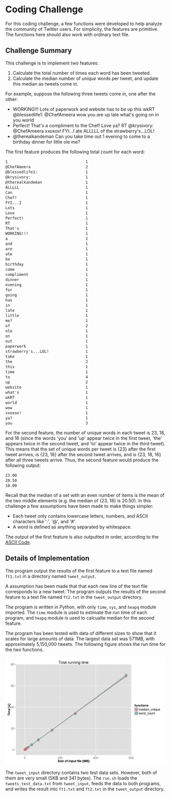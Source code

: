 Coding Challenge
===========================================================

For this coding challenge, a few functions were developed to help analyze the community of Twitter users.  For simplicity, the features are primitive. The functions here should also work with ordinary text file.

## Challenge Summary
This challenge is to implement two features:

1. Calculate the total number of times each word has been tweeted.
2. Calculate the median number of *unique* words per tweet, and update this median as tweets come in.

For example, suppose the following three tweets come in, one after the other:

- WORKING!!! Lots of paperwork and website has to be up this wkRT @blessedlife1: @ChefAmeera wow you are up late what's going on in you world
- Perfect! That's a compliment to the Chef! Love ya? RT @krysivory: @ChefAmeera xxoxox! FYI...I ate ALLLLL of the strawberry's...LOL!
- @therealkandeman Can you take time out 1 evening to come to a birthday dinner for little ole me?

The first feature produces the following total count for each word:

```
1                                  1
@ChefAmeera                        2
@blessedlife1:                     1
@krysivory:                        1
@therealkandeman                   1
ALLLLL                             1
Can                                1
Chef!                              1
FYI...I                            1
Lots                               1
Love                               1
Perfect!                           1
RT                                 1
That's                             1
WORKING!!!                         1
a                                  2
and                                1
are                                1
ate                                1
be                                 1
birthday                           1
come                               1
compliment                         1
dinner                             1
evening                            1
for                                1
going                              1
has                                1
in                                 1
late                               1
little                             1
me?                                1
of                                 2
ole                                1
on                                 1
out                                1
paperwork                          1
strawberry's...LOL!                1
take                               1
the                                2
this                               1
time                               1
to                                 4
up                                 2
website                            1
what's                             1
wkRT                               1
world                              1
wow                                1
xxoxox!                            1
ya?                                1
you                                3
```

For the second feature, the number of unique words in each tweet is 23, 18, and 16 (since the words 'you' and 'up' appear twice in the first tweet, 'the' appears twice in the second tweet, and 'to' appear twice in the third tweet).  This means that the set of unique words per tweet is {23} after the first tweet arrives, is {23, 18} after the second tweet arrives, and is {23, 18, 16} after all three tweets arrive.  Thus, the second feature would produce the following output:

```
23.00 
20.50 
18.00 
```

Recall that the median of a set with an even number of items is the mean of the two middle elements (e.g. the median of {23, 18} is 20.50). In this challenge a few assumptions have been made to make things simpler:
- Each tweet only contains lowercase letters, numbers, and ASCII characters like ':', '@', and '#'.
- A word is defined as anything separated by whitespace. 

The output of the first feature is also outputted in order, according to the [ASCII Code](http://www.ascii-code.com).   

## Details of Implementation

The program output the results of the first feature to a text file named `ft1.txt` in a directory named `tweet_output`.

A assumption has been made that that each new line of the text file corresponds to a new tweet. The program outputs the results of the second feature to a text file named `ft2.txt` in the `tweet_output` directory.

The program is written in Python, with only `time`, `sys`, and `heapq` module imported. The `time` module is used to estimate the run time of each program, and `heapq` module is used to calcualte median for the second feature.

The program has been tested with data of different sizes to show that it scales for large amounts of data. The largest data set was 571MB, with approximately 5,150,000 tweets. The following figure shows the run time for the two functions.

![Example Repo Structure](plots/cc_time.png)

The `tweet_input` directory contains two test data sets. However, both of them are very small (5KB and 341 bytes). 
The `run.sh` loads the `tweets_test_data.txt` from `tweet_input`, feeds the data to both programs, and writes the result into `ft1.txt` and `ft2.txt` in the `tweet_output` directory.
